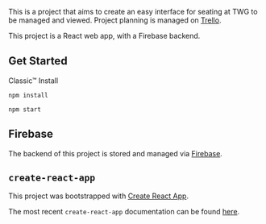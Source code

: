 This is a project that aims to create an easy interface for seating at TWG to be managed and viewed. Project planning is managed on [Trello](https://trello.com/invite/b/7ED86sp6/c4768da62a3e21080547d8a2b568ade2/seating-map).

This project is a React web app, with a Firebase backend.

## Get Started
Classic™ Install
```
npm install
```
```
npm start
```

## Firebase
The backend of this project is stored and managed via [Firebase](http://firebase.google.com).


## `create-react-app`
This project was bootstrapped with [Create React App](https://github.com/facebookincubator/create-react-app).

The most recent `create-react-app` documentation can be found [here](https://github.com/facebookincubator/create-react-app/blob/master/packages/react-scripts/template/README.md).
